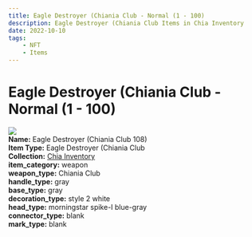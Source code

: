 ```yaml
---
title: Eagle Destroyer (Chiania Club - Normal (1 - 100)
description: Eagle Destroyer (Chiania Club Items in Chia Inventory
date: 2022-10-10
tags:
    - NFT
    - Items
---
```


# Eagle Destroyer (Chiania Club - Normal (1 - 100)
<div class="item_thumbnail">
<img loading="lazy" src="https://bafybeigp6t3mrhxbxi4djgdyhgckepflzi7czkcxkro3b6kpxnsgihnm5m.ipfs.nftstorage.link/108.gif"><br/>
<div><strong>Name:</strong> Eagle Destroyer (Chiania Club 108)</div>
<div><strong>Item Type:</strong> Eagle Destroyer (Chiania Club</div>
<div><strong>Collection:</strong> <a href="https://www.spacescan.io/xch/nft/collection/col1ucr852c8uzgemuashmz65kmnt2nn4wuhecevrwhtkk72ukfc5c7s6wn3sj">Chia Inventory</a></div>
<div><strong>item_category:</strong> weapon</div>
<div><strong>weapon_type:</strong> Chiania Club</div>
<div><strong>handle_type:</strong> gray</div>
<div><strong>base_type:</strong> gray</div>
<div><strong>decoration_type:</strong> style 2 white</div>
<div><strong>head_type:</strong> morningstar spike-I blue-gray</div>
<div><strong>connector_type:</strong> blank</div>
<div><strong>mark_type:</strong> blank</div>
</div>

